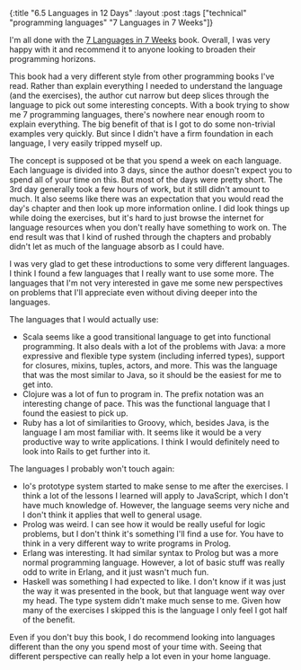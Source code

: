 {:title "6.5 Languages in 12 Days"
 :layout :post
 :tags ["technical" "programming languages" "7 Languages in 7 Weeks"]}

I'm all done with the [7 Languages in 7 Weeks](http://pragprog.com/book/btlang/seven-languages-in-seven-weeks) book. Overall, I was very happy with it and recommend it to anyone looking to broaden their programming horizons.

This book had a very different style from other programming books I've read. Rather than explain everything I needed to understand the language (and the exercises), the author cut narrow but deep slices through the language to pick out some interesting concepts. With a book trying to show me 7 programming languages, there's nowhere near enough room to explain everything. The big benefit of that is I got to do some non-trivial examples very quickly. But since I didn't have a firm foundation in each language, I very easily tripped myself up.

The concept is supposed ot be that you spend a week on each language. Each language is divided into 3 days, since the author doesn't expect you to spend all of your time on this. But most of the days were pretty short. The 3rd day generally took a few hours of work, but it still didn't amount to much. It also seems like there was an expectation that you would read the day's chapter and then look up more information online. I did look things up while doing the exercises, but it's hard to just browse the internet for language resources when you don't really have something to work on. The end result was that I kind of rushed through the chapters and probably didn't let as much of the language absorb as I could have.

I was very glad to get these introductions to some very different languages. I think I found a few languages that I really want to use some more. The languages that I'm not very interested in gave me some new perspectives on problems that I'll appreciate even without diving deeper into the languages.

The languages that I would actually use:

- Scala seems like a good transitional language to get into functional programming. It also deals with a lot of the problems with Java:  a more expressive and flexible type system (including inferred types), support for closures, mixins, tuples, actors, and more. This was the language that was the most similar to Java, so it should be the easiest for me to get into.
- Clojure was a lot of fun to program in. The prefix notation was an interesting change of pace. This was the functional language that I found the easiest to pick up.
- Ruby has a lot of similarities to Groovy, which, besides Java, is the language I am most familiar with. It seems like it would be a very productive way to write applications. I think I would definitely need to look into Rails to get further into it.

The languages I probably won't touch again:

- Io's prototype system started to make sense to me after the exercises. I think a lot of the lessons I learned will apply to JavaScript, which I don't have much knowledge of. However, the language seems very niche and I don't think it applies that well to general usage.
- Prolog was weird. I can see how it would be really useful for logic problems, but I don't think it's something I'll find a use for. You have to think in a very different way to write programs in Prolog.
- Erlang was interesting. It had similar syntax to Prolog but was a more normal programming language. However, a lot of basic stuff was really odd to write in Erlang, and it just wasn't much fun.
- Haskell was something I had expected to like. I don't know if it was just the way it was presented in the book, but that language went way over my head. The type system didn't make much sense to me. Given how many of the exercises I skipped this is the language I only feel I got half of the benefit.

 Even if you don't buy this book, I do recommend looking into languages different than the ony you spend most of your time with. Seeing that different perspective can really help a lot even in your home language.
